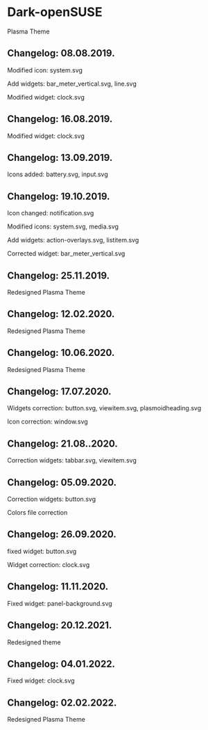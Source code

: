 # Dark-openSUSE
Plasma Theme

Changelog: 08.08.2019.
---------------------

Modified icon: system.svg

Add widgets: bar_meter_vertical.svg, line.svg

Modified widget: clock.svg

Changelog: 16.08.2019.
---------------------

Modified widget: clock.svg

Changelog: 13.09.2019.
----------------------

Icons added: battery.svg, input.svg

Changelog: 19.10.2019.
----------------------

Icon changed: notification.svg

Modified icons: system.svg, media.svg

Add widgets: action-overlays.svg, listitem.svg

Corrected widget: bar_meter_vertical.svg

Changelog: 25.11.2019.
----------------------

Redesigned Plasma Theme



Changelog: 12.02.2020.
----------------------

Redesigned Plasma Theme

Changelog: 10.06.2020.
----------------------

Redesigned Plasma Theme

Changelog: 17.07.2020.
----------------------

Widgets correction: button.svg, viewitem.svg, plasmoidheading.svg

Icon correction: window.svg


Changelog: 21.08..2020.
-----------------------

Correction widgets: tabbar.svg, viewitem.svg

Changelog: 05.09.2020.
----------------------

Correction widgets: button.svg

Colors file correction

Changelog: 26.09.2020.
----------------------

fixed widget: button.svg

Widget correction: clock.svg

Changelog: 11.11.2020.
----------------------

Fixed widget: panel-background.svg


Changelog: 20.12.2021.
----------------------

Redesigned theme

Changelog: 04.01.2022.
----------------------

Fixed widget: clock.svg

Changelog: 02.02.2022.
----------------------

Redesigned Plasma Theme
